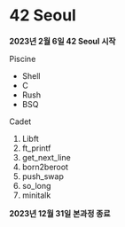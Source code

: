 # 42 Seoul
**2023년 2월 6일 42 Seoul 시작**

Piscine   
* Shell   
* C   
* Rush   
* BSQ   

Cadet
1. Libft
2. ft_printf
3. get_next_line
4. born2beroot
5. push_swap
6. so_long
7. minitalk

**2023년 12월 31일 본과정 종료**
